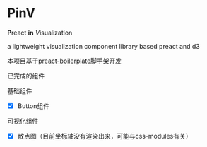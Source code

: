 # PinV

**P**react **in** *V*isualization

a lightweight visualization component library based preact and d3

本项目基于[preact-boilerplate](https://github.com/developit/preact-boilerplate#css-modules)脚手架开发

已完成的组件

基础组件
- [x] Button组件

可视化组件
- [x] 散点图（目前坐标轴没有渲染出来，可能与css-modules有关）